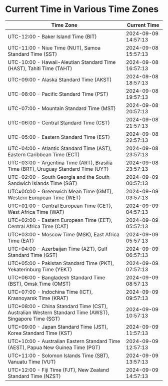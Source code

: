 # Current Time in Various Time Zones

| Time Zone | Current Time |
|-----------|--------------|
| UTC-12:00 - Baker Island Time (BIT) | 2024-09-09 14:57:13 |
| UTC-11:00 - Niue Time (NUT), Samoa Standard Time (SST) | 2024-09-08 15:57:13 |
| UTC-10:00 - Hawaii-Aleutian Standard Time (HAST), Tahiti Time (TAHT) | 2024-09-08 16:57:13 |
| UTC-09:00 - Alaska Standard Time (AKST) | 2024-09-08 18:57:13 |
| UTC-08:00 - Pacific Standard Time (PST) | 2024-09-08 19:57:13 |
| UTC-07:00 - Mountain Standard Time (MST) | 2024-09-08 20:57:13 |
| UTC-06:00 - Central Standard Time (CST) | 2024-09-08 21:57:13 |
| UTC-05:00 - Eastern Standard Time (EST) | 2024-09-08 22:57:13 |
| UTC-04:00 - Atlantic Standard Time (AST), Eastern Caribbean Time (ECT) | 2024-09-08 23:57:13 |
| UTC-03:00 - Argentina Time (ART), Brasília Time (BRT), Uruguay Standard Time (UYT) | 2024-09-08 23:57:13 |
| UTC-02:00 - South Georgia and the South Sandwich Islands Time (SGT) | 2024-09-09 00:57:13 |
| UTC±00:00 - Greenwich Mean Time (GMT), Western European Time (WET) | 2024-09-09 03:57:13 |
| UTC+01:00 - Central European Time (CET), West Africa Time (WAT) | 2024-09-09 04:57:13 |
| UTC+02:00 - Eastern European Time (EET), Central Africa Time (CAT) | 2024-09-09 05:57:13 |
| UTC+03:00 - Moscow Time (MSK), East Africa Time (EAT) | 2024-09-09 05:57:13 |
| UTC+04:00 - Azerbaijan Time (AZT), Gulf Standard Time (GST) | 2024-09-09 06:57:13 |
| UTC+05:00 - Pakistan Standard Time (PKT), Yekaterinburg Time (YEKT) | 2024-09-09 07:57:13 |
| UTC+06:00 - Bangladesh Standard Time (BST), Omsk Time (OMST) | 2024-09-09 08:57:13 |
| UTC+07:00 - Indochina Time (ICT), Krasnoyarsk Time (KRAT) | 2024-09-09 09:57:13 |
| UTC+08:00 - China Standard Time (CST), Australian Western Standard Time (AWST), Singapore Time (SGT) | 2024-09-09 10:57:13 |
| UTC+09:00 - Japan Standard Time (JST), Korea Standard Time (KST) | 2024-09-09 11:57:13 |
| UTC+10:00 - Australian Eastern Standard Time (AEST), Papua New Guinea Time (PGT) | 2024-09-09 12:57:13 |
| UTC+11:00 - Solomon Islands Time (SBT), Vanuatu Time (VUT) | 2024-09-09 13:57:13 |
| UTC+12:00 - Fiji Time (FJT), New Zealand Standard Time (NZST) | 2024-09-09 14:57:13 |
